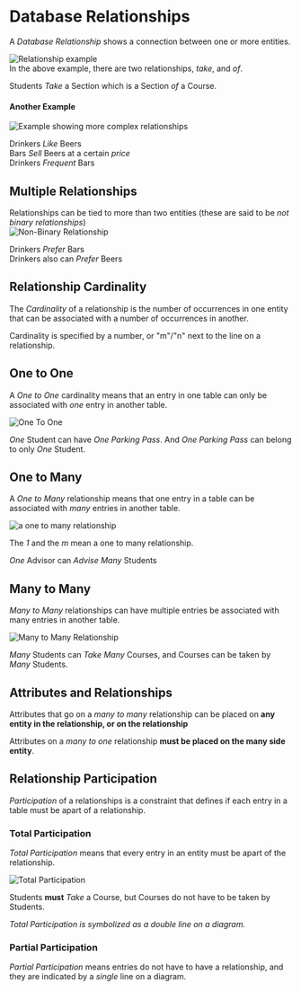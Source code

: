 # Database Relationships 
A *Database Relationship* shows a connection between one or more entities. 
 
 ![Relationship example](images/er_diagram1.png)    
In the above example, there are two relationships, *take*, and *of*. 

Students *Take* a Section which is a Section *of* a Course. 

#### Another Example 
![Example showing more complex relationships](images/relationships1.png)  

Drinkers *Like* Beers  
Bars *Sell* Beers at a certain *price*    
Drinkers *Frequent* Bars   


## Multiple Relationships 
Relationships can be tied to more than two entities (these are said to be *not binary relationships*)    
![Non-Binary Relationship](images/relationships2.png)    

Drinkers *Prefer* Bars   
Drinkers also can *Prefer* Beers   


## Relationship Cardinality 
The *Cardinality* of a relationship is the number of occurrences in one entity that can be associated with a number of occurrences in another.  

Cardinality is specified by a number, or "m"/"n" next to the line on a relationship. 

## One to One 
A *One to One* cardinality means that an entry in one table can only be associated with *one* entry in another table.  

![One To One](images/onetoone.png)  

*One* Student can have *One* *Parking Pass*. And *One* *Parking Pass* can belong to only *One* Student. 

## One to Many 
A *One to Many* relationship means that one entry in a table can be associated with *many* entries in another table. 

![a one to many relationship](images/onetomany.png)   

The *1* and the *m* mean a one to many relationship.   

*One* Advisor can *Advise* *Many* Students   


## Many to Many 
*Many to Many* relationships can have multiple entries be associated with many entries in another table.  

![Many to Many Relationship](images/manytomany.png)  

*Many* Students can *Take* *Many* Courses, and Courses can be taken by *Many* Students.   


## Attributes and Relationships 
Attributes that go on a *many to many* relationship can be placed on **any entity in the relationship, or on the relationship**   

Attributes on a *many to one* relationship **must be placed on the many side entity**. 


## Relationship Participation 
*Participation* of a relationships is a constraint that defines if each entry in a table must be apart of a relationship. 

### Total Participation 
*Total Participation* means that every entry in an entity must be apart of the relationship. 

![Total Participation](images/totalparticipation.png) 

Students **must** *Take* a Course, but Courses do not have to be taken by Students. 

*Total Participation is symbolized as a double line on a diagram.*


### Partial Participation 
*Partial Participation* means entries do not have to have a relationship, and they are indicated by a *single* line on a diagram. 
